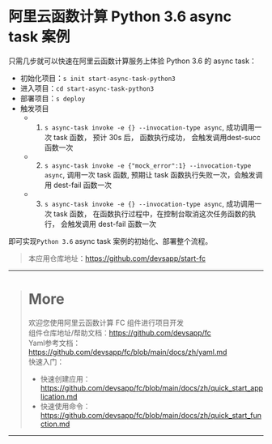 # 阿里云函数计算 Python 3.6 async task 案例

只需几步就可以快速在阿里云函数计算服务上体验 Python 3.6 的 async task：

- 初始化项目：`s init start-async-task-python3`
- 进入项目：`cd start-async-task-python3`
- 部署项目：`s deploy`
- 触发项目
  - 1. `s async-task invoke -e {} --invocation-type async`,  成功调用一次 task 函数， 预计 30s 后， 函数执行成功， 会触发调用dest-succ 函数一次 
  - 2. `s async-task invoke -e {"mock_error":1} --invocation-type async`, 调用一次 task 函数, 预期让 task 函数执行失败一次，会触发调用 dest-fail 函数一次  
  - 3. `s async-task invoke -e {} --invocation-type async`,  成功调用一次 task 函数， 在函数执行过程中，在控制台取消这次任务函数的执行， 会触发调用 dest-fail 函数一次  

即可实现`Python 3.6` async task 案例的初始化、部署整个流程。

> 本应用仓库地址：https://github.com/devsapp/start-fc

------------------------------------
> # More
> 欢迎您使用阿里云函数计算 FC 组件进行项目开发   
> 组件仓库地址/帮助文档：https://github.com/devsapp/fc   
> Yaml参考文档：https://github.com/devsapp/fc/blob/main/docs/zh/yaml.md   
> 快速入门：
>   - 快速创建应用：https://github.com/devsapp/fc/blob/main/docs/zh/quick_start_application.md
>   - 快速使用命令：https://github.com/devsapp/fc/blob/main/docs/zh/quick_start_function.md
------------------------------------